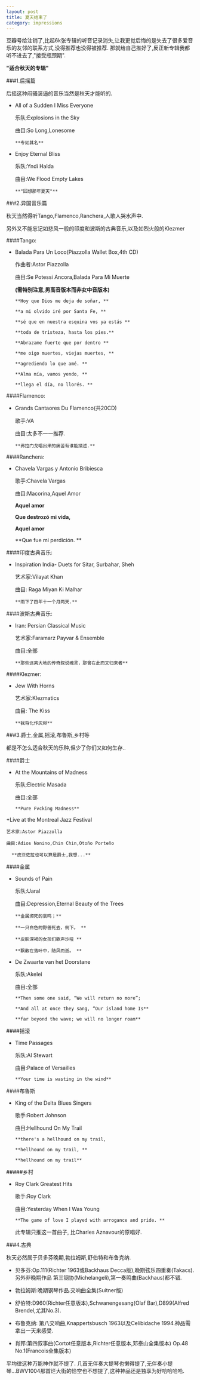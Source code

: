 ```yaml
---
layout: post
title: 夏天结束了
category: impressions
---
```


豆瓣号给注销了,比起6k张专辑的听音记录消失,让我更觉后悔的是失去了很多爱音乐的友邻的联系方式,没得推荐也没得被推荐.
那就给自己推好了,反正新专辑我都听不进去了,"接受瓶颈期".

**"适合秋天的专辑"**

###1.后摇篇

后摇这种闷骚装逼的音乐当然是秋天才能听的.

+ All of a Sudden I Miss Everyone

    乐队:Explosions in the Sky

    曲目:So Long,Lonesome

      **专如其名**

+ Enjoy Eternal Bliss

    乐队:Yndi Halda

    曲目:We Flood Empty Lakes

      **"回想那年夏天"**

###2.异国音乐篇

秋天当然得听Tango,Flamenco,Ranchera,人歌人哭水声中.

另外又不能忘记如悲风一般的印度和波斯的古典音乐,以及如烈火般的Klezmer

####Tango:

+ Balada Para Un Loco(Piazzolla Wallet Box,4th CD)

    作曲者:Astor Piazzolla

    曲目:Se Potessi Ancora,Balada Para Mi Muerte

    **(需特别注意,男高音版本而非女中音版本)**

      **Hoy que Dios me deja de soñar, **

      **a mi olvido iré por Santa Fe, **

      **sé que en nuestra esquina vos ya estás **

      **toda de tristeza, hasta los pies.**

      **Abrazame fuerte que por dentro **

      **me oigo muertes, viejas muertes, **

      **agrediendo lo que amé. **

      **Alma mía, vamos yendo, **
      
      **llega el día, no llorés. **


####Flamenco:

+ Grands Cantaores Du Flamenco(共20CD)

    歌手:VA

    曲目:太多不一一推荐.

      **弗拉门戈唱出来的痛苦有谁能描述.**

####Ranchera:

 + Chavela Vargas y Antonio Bribiesca

    歌手:Chavela Vargas

    曲目:Macorina,Aquel Amor

      **Aquel amor**

      **Que destrozó mi vida,**

      **Aquel amor**
      
      **Que fue mi perdición. **


####印度古典音乐:

+ Inspiration India- Duets for Sitar, Surbahar, Sheh

    艺术家:Vilayat Khan

    曲目: Raga Miyan Ki Malhar

      **雨下了四年十一个月两天.**

####波斯古典音乐:

+ Iran: Persian Classical Music

    艺术家:Faramarz Payvar & Ensemble

    曲目:全部

      **那些远离大地的传奇叙说魂灵，那曾在此而又归来者**

####Klezmer:

+ Jew With Horns

    艺术家:Klezmatics 

    曲目: The Kiss

      **我将化作灰烬**

###3.爵士,金属,摇滚,布鲁斯,乡村等

都是不怎么适合秋天的乐种,但少了你们又如何生存..

####爵士 

+ At the Mountains of Madness

    乐队:Electric Masada

    曲目:全部

      **Pure Fvcking Madness**

+Live at the Montreal Jazz Festival

    艺术家:Astor Piazzolla

    曲目:Adios Nonino,Chin Chin,Otoño Porteño

      **皮亚佐拉也可以算是爵士,我想...**

####金属

+ Sounds of Pain

    乐队:Uaral

    曲目:Depression,Eternal Beauty of the Trees

      **金属濒死的哀鸣；** 

      **一只白色的野兽死去，倒下。 **

      **皮肤深褐的女孩们歌声沙哑 **

      **飘散在落叶中，随风而逝。 **
 
+ De Zwaarte van het Doorstane

    乐队:Akelei

    曲目:全部

      **Then some one said, “We will return no more”;
                
      **And all at once they sang, “Our island home Is**
                
      **far beyond the wave; we will no longer roam**

####摇滚

+ Time Passages

    乐队:Al Stewart

    曲目:Palace of Versailles

      **Your time is wasting in the wind**

####布鲁斯

+ King of the Delta Blues Singers

    歌手:Robert Johnson 

    曲目:Hellhound On My Trail 

      **there's a hellhound on my trail,
                
      **hellhound on my trail, **
                
      **hellhound on my trail**

#####乡村

+ Roy Clark Greatest Hits

    歌手:Roy Clark

    曲目:Yesterday When I Was Young

      **The game of love I played with arrogance and pride. **

    此专辑只推这一首曲子,  比Charles Aznavour的原唱好.

###4.古典

秋天必然属于贝多芬晚期,勃拉姆斯,舒伯特和布鲁克纳.

+ 贝多芬:Op.111(Richter 1963或Backhaus Decca版),晚期弦乐四重奏(Takacs). 另外非晚期作品 第三钢协(Michelangeli),第一奏鸣曲(Backhaus)都不错.

+ 勃拉姆斯:晚期钢琴作品.交响曲全集(Suitner版)

+ 舒伯特:D960(Richter任意版本),Schwanengesang(Olaf Bar),D899(Alfred Brendel,尤其No.3).

+ 布鲁克纳: 第八交响曲,Knappertsbusch 1963以及Celibidache 1994.神品需拿出一天来感受.

+ 肖邦:第四叙事曲(Cortot任意版本,Richter任意版本,邓泰山全集版本) Op.48 No.1(Francois全集版本)


平均律这种万能神作就不提了. 几首无伴奏大提琴也懒得提了,无伴奏小提琴...BWV1004那首烂大街的恰空也不想提了,这种神品还是独享为好哈哈哈哈.